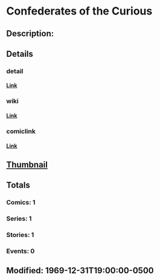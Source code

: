 # Confederates of the Curious
## Description: 
## Details
### detail
#### [Link](http://marvel.com/characters/454/confederates_of_the_curious?utm_campaign=apiRef&utm_source=225578a89fc76f3d20fbffda5d17a88d)
### wiki
#### [Link](http://marvel.com/universe/Confederates_of_the_Curious?utm_campaign=apiRef&utm_source=225578a89fc76f3d20fbffda5d17a88d)
### comiclink
#### [Link](http://marvel.com/comics/characters/1011410/confederates_of_the_curious?utm_campaign=apiRef&utm_source=225578a89fc76f3d20fbffda5d17a88d)
## [Thumbnail](http://i.annihil.us/u/prod/marvel/i/mg/5/c0/4c002e1f3f490.jpg)
## Totals
### Comics: 1
### Series: 1
### Stories: 1
### Events: 0
## Modified: 1969-12-31T19:00:00-0500